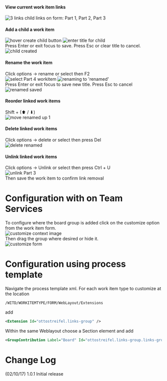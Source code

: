 
#### View current work item links
![3 links child links on form: Part 1, Part 2, Part 3](img/viewLinks.png)
#### Add a child a work item
![hover create child button](img/createChildHover.png)
![enter title for child](img/createChildType.png)  
Press Enter or exit focus to save. Press Esc or clear title to cancel.  
![child created](img/childCreated.png)
#### Rename the work item
Click options -> rename or select then F2  
![select Part 4 workitem ](img/4selected.png)
![renaming to 'renamed'](img/renaming.png)  
Press Enter or exit focus to save new title. Press Esc to cancel  
![renamed saved](img/renamed.png)

#### Reorder linked work items
Shift + (⬆ / ⬇)  
![move renamed up 1](img/moveUp.png)

#### Delete linked work items
Click options -> delete or select then press Del  
![delete renamed](img/deleteRenamed.png)

#### Unlink linked work items
Click options -> Unlink or select then press Ctrl + U  
![unlink Part 3](img/unlink3.png)  
Then save the work item to confirm link removal


# Configuration with on Team Services 

To configure where the board group is added click on the customize option from the work item form.  
![customize context image](img/customizeToolbar.png)  
Then drag the group where desired or hide it.  
![customize form](img/customizeForm.png)

# Configuration using process template

Navigate the process template xml.
For each work item type to customize at the location 
```xpath
/WITD/WORKITEMTYPE/FORM/WebLayout/Extensions
```
add 
```xml
<Extension Id="ottostreifel.links-group" />
```
Within the same Weblayout choose a Section element and add
```xml
<GroupContribution Label="Board" Id="ottostreifel.links-group.links-group"/>
```


# Change Log
(02/10/17) 1.0.1 Initial release
